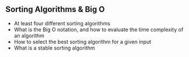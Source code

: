 ## Sorting Algorithms & Big O

* At least four different sorting algorithms
* What is the Big O notation, and how to evaluate the time complexity of an algorithm
* How to select the best sorting algorithm for a given input
* What is a stable sorting algorithm
